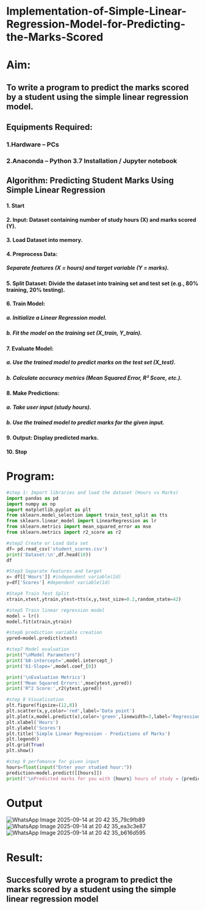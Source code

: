 # Implementation-of-Simple-Linear-Regression-Model-for-Predicting-the-Marks-Scored
# Aim:         

## To write a program to predict the marks scored by a student using the simple linear regression model.

## Equipments Required:
### 1.Hardware – PCs
### 2.Anaconda – Python 3.7 Installation / Jupyter notebook

## Algorithm: Predicting Student Marks Using Simple Linear Regression

#### 1. Start

#### 2. Input: Dataset containing number of study hours (X) and marks scored (Y).

#### 3. Load Dataset into memory.

#### 4. Preprocess Data:
  ##### Separate features (X = hours) and target variable (Y = marks).

#### 5. Split Dataset: Divide the dataset into training set and test set (e.g., 80% training, 20% testing).

#### 6. Train Model:
  ##### a. Initialize a Linear Regression model.
  ##### b. Fit the model on the training set (X_train, Y_train).

#### 7. Evaluate Model:
  ##### a. Use the trained model to predict marks on the test set (X_test).
  ##### b. Calculate accuracy metrics (Mean Squared Error, R² Score, etc.).

#### 8. Make Predictions:
  ##### a. Take user input (study hours).
  ##### b. Use the trained model to predict marks for the given input.

#### 9. Output: Display predicted marks.

#### 10. Stop

# Program:
```python
#step 1: Import libraries and load the dataset (Hours vs Marks)
import pandas as pd 
import numpy as np
import matplotlib.pyplot as plt
from sklearn.model_selection import train_test_split as tts
from sklearn.linear_model import LinearRegression as lr
from sklearn.metrics import mean_squared_error as mse
from sklearn.metrics import r2_score as r2

#step2 Create or Load data set 
df= pd.read_csv('student_scores.csv')
print('Dataset:\n',df.head(10))
df

#Step3 Separate features and target
x= df[['Hours']] #independent variable(2d)
y=df['Scores'] #dependent variable(1d)

#Step4 Train Test Split
xtrain,xtest,ytrain,ytest=tts(x,y,test_size=0.2,random_state=42)

#step5 Train linear regression model
model = lr()
model.fit(xtrain,ytrain)

#step6 prediction variable creation
ypred=model.predict(xtest)

#step7 Model evaluation
print("\nModel Parameters")
print('b0-intercept=',model.intercept_)
print('b1-Slope=',model.coef_[0])

print('\nEvaluation Metrics')
print('Mean Squared Errors:',mse(ytest,ypred))
print('R^2 Score:',r2(ytest,ypred))

#step 8 Visualisation
plt.figure(figsize=(12,8))
plt.scatter(x,y,color='red',label='Data point')
plt.plot(x,model.predict(x),color='green',linewidth=3,label='Regression Line')
plt.xlabel('Hours')
plt.ylabel('Scores')
plt.title('Simple Linear Regression - Predictions of Marks')
plt.legend()
plt.grid(True)
plt.show()

#step 9 perfomance for given input
hours=float(input("Enter your studied hour:"))
prediction=model.predict([[hours]])
print(f'\nPredicted marks for you with {hours} hours of study = {prediction[0]:.2f}')
```

# Output
![WhatsApp Image 2025-09-14 at 20 42 35_79c9fb89](https://github.com/user-attachments/assets/11cdcc0d-77b1-4e83-90d6-533fd3254f8b)
![WhatsApp Image 2025-09-14 at 20 42 35_ea3c3e87](https://github.com/user-attachments/assets/341cb2b0-1179-4894-b6f9-648b3972f3f4)
![WhatsApp Image 2025-09-14 at 20 42 35_b616d595](https://github.com/user-attachments/assets/5aedb363-ae78-4645-b99e-fce20dc758b5)

# Result:
## Succesfully wrote a program to predict the marks scored by a student using the simple linear regression model

